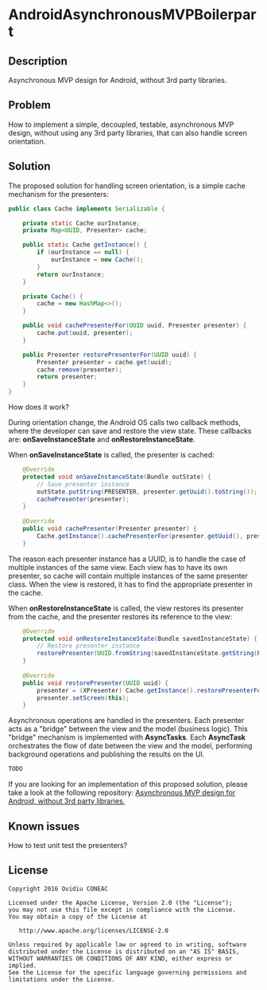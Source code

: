 # AndroidAsynchronousMVPBoilerpart

Description
-------
Asynchronous MVP design for Android, without 3rd party libraries.

Problem
-------
How to implement a simple, decoupled, testable, asynchronous MVP design, without using any 3rd party libraries, that can also handle screen orientation.

Solution
-------
The proposed solution for handling screen orientation, is a simple cache mechanism for the presenters: 

```java
public class Cache implements Serializable {

    private static Cache ourInstance;
    private Map<UUID, Presenter> cache;

    public static Cache getInstance() {
        if (ourInstance == null) {
            ourInstance = new Cache();
        }
        return ourInstance;
    }

    private Cache() {
        cache = new HashMap<>();
    }

    public void cachePresenterFor(UUID uuid, Presenter presenter) {
        cache.put(uuid, presenter);
    }

    public Presenter restorePresenterFor(UUID uuid) {
        Presenter presenter = cache.get(uuid);
        cache.remove(presenter);
        return presenter;
    }
}
```
How does it work?

During orientation change, the Android OS calls two callback methods, where the developer can save and restore the view state. These callbacks are: __onSaveInstanceState__ and __onRestoreInstanceState__. 

When __onSaveInstanceState__ is called, the presenter is cached: 

```java
    @Override
    protected void onSaveInstanceState(Bundle outState) {
        // Save presenter instance
        outState.putString(PRESENTER, presenter.getUuid().toString());
        cachePresenter(presenter);
    }
    
    @Override
    public void cachePresenter(Presenter presenter) {
        Cache.getInstance().cachePresenterFor(presenter.getUuid(), presenter);
    }
```
The reason each presenter instance has a UUID, is to handle the case of multiple instances of the same view. Each view has to have its own presenter, so cache will contain multiple instances of the same presenter class. When the view is restored, it has to find the appropriate presenter in the cache.

When __onRestoreInstanceState__ is called, the view restores its presenter from the cache, and the presenter restores its reference to the view:

```java
    @Override
    protected void onRestoreInstanceState(Bundle savedInstanceState) {
        // Restore presenter instance
        restorePresenter(UUID.fromString(savedInstanceState.getString(PRESENTER)));
    }
    
    @Override
    public void restorePresenter(UUID uuid) {
        presenter = (XPresenter) Cache.getInstance().restorePresenterFor(uuid);
        presenter.setScreen(this);
    }
```
Asynchronous operations are handled in the presenters. Each presenter acts as a "bridge" between the view and the model (business logic). This "bridge" mechanism is implemented with __AsyncTasks__. Each __AsyncTask__ orchestrates the flow of date between the view and the model, performing background operations and publishing the results on the UI.

```java
TODO
```
If you are looking for an implementation of this proposed solution, please take a look at the following repository: [Asynchronous MVP design for Android, without 3rd party libraries.](https://github.com/ovicon/AndroidAsynchronousMVP)

Known issues
-------
How to test unit test the presenters?
 
License
-------

    Copyright 2016 Ovidiu CONEAC

    Licensed under the Apache License, Version 2.0 (the "License");
    you may not use this file except in compliance with the License.
    You may obtain a copy of the License at

       http://www.apache.org/licenses/LICENSE-2.0

    Unless required by applicable law or agreed to in writing, software
    distributed under the License is distributed on an "AS IS" BASIS,
    WITHOUT WARRANTIES OR CONDITIONS OF ANY KIND, either express or implied.
    See the License for the specific language governing permissions and
    limitations under the License.
